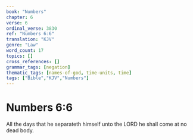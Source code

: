 ```yaml
---
book: "Numbers"
chapter: 6
verse: 6
ordinal_verse: 3830
ref: "Numbers 6:6"
translation: "KJV"
genre: "Law"
word_count: 17
topics: []
cross_references: []
grammar_tags: [negation]
thematic_tags: [names-of-god, time-units, time]
tags: ["Bible","KJV","Numbers"]
---
```


# Numbers 6:6

All the days that he separateth himself unto the LORD he shall come at no dead body.
